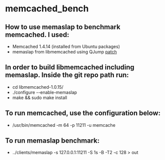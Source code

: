 # memcached_bench

## How to use memaslap to benchmark memcached. I used:
* Memcached 1.4.14 (installed from Ubuntu packages)
* memaslap from libmemcached using QJump [patch](http://www.cl.cam.ac.uk/research/srg/netos/qjump/login2015/figure1b.html)

## In order to build libmemcached including memaslap. Inside the git repo path run:
* cd libmemcached-1.0.15/
* ./configure --enable-memaslap
* make && sudo make install

## To run memcached, use the configuration below:
* /usr/bin/memcached -m 64 -p 11211 -u memcache 

## To run memaslap benchmark:
* ../clients/memaslap -s 127.0.0.1:11211 -S 1s -B -T2 -c 128 > out
